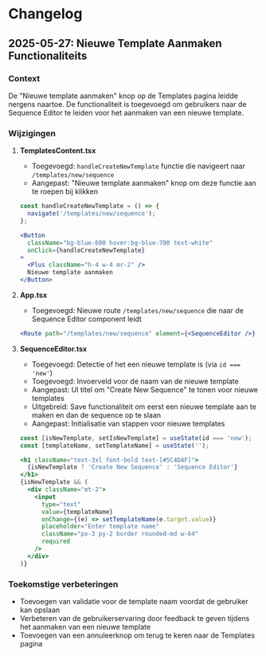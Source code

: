 # Changelog

## 2025-05-27: Nieuwe Template Aanmaken Functionaliteits

### Context
De "Nieuwe template aanmaken" knop op de Templates pagina leidde nergens naartoe. De functionaliteit is toegevoegd om gebruikers naar de Sequence Editor te leiden voor het aanmaken van een nieuwe template.

### Wijzigingen

1. **TemplatesContent.tsx**
   - Toegevoegd: `handleCreateNewTemplate` functie die navigeert naar `/templates/new/sequence`
   - Aangepast: "Nieuwe template aanmaken" knop om deze functie aan te roepen bij klikken

   ```typescript
   const handleCreateNewTemplate = () => {
     navigate('/templates/new/sequence');
   };
   ```

   ```jsx
   <Button 
     className="bg-blue-600 hover:bg-blue-700 text-white"
     onClick={handleCreateNewTemplate}
   >
     <Plus className="h-4 w-4 mr-2" />
     Nieuwe template aanmaken
   </Button>
   ```

2. **App.tsx**
   - Toegevoegd: Nieuwe route `/templates/new/sequence` die naar de Sequence Editor component leidt

   ```jsx
   <Route path="/templates/new/sequence" element={<SequenceEditor />} />
   ```

3. **SequenceEditor.tsx**
   - Toegevoegd: Detectie of het een nieuwe template is (via `id === 'new'`)
   - Toegevoegd: Invoerveld voor de naam van de nieuwe template
   - Aangepast: UI titel om "Create New Sequence" te tonen voor nieuwe templates
   - Uitgebreid: Save functionaliteit om eerst een nieuwe template aan te maken en dan de sequence op te slaan
   - Aangepast: Initialisatie van stappen voor nieuwe templates

   ```typescript
   const [isNewTemplate, setIsNewTemplate] = useState(id === 'new');
   const [templateName, setTemplateName] = useState('');
   ```

   ```jsx
   <h1 className="text-3xl font-bold text-[#5C4DAF]">
     {isNewTemplate ? 'Create New Sequence' : 'Sequence Editor'}
   </h1>
   {isNewTemplate && (
     <div className="mt-2">
       <input
         type="text"
         value={templateName}
         onChange={(e) => setTemplateName(e.target.value)}
         placeholder="Enter template name"
         className="px-3 py-2 border rounded-md w-64"
         required
       />
     </div>
   )}
   ```

### Toekomstige verbeteringen
- Toevoegen van validatie voor de template naam voordat de gebruiker kan opslaan
- Verbeteren van de gebruikerservaring door feedback te geven tijdens het aanmaken van een nieuwe template
- Toevoegen van een annuleerknop om terug te keren naar de Templates pagina

